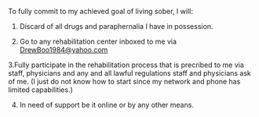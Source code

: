To fully commit to my achieved goal of living sober, I will:

1. Discard of all drugs and paraphernalia I have in possession.

2. Go to any rehabilitation center inboxed to me via DrewBoo1984@yahoo.com

3.Fully participate in the rehabilitation process that is precribed to me via staff, physicians and any and all lawful regulations staff and physicians ask of me. (I just do not know how to start since my network and phone has limited capabilities.)

4. In need of support be it online or by any other means.
